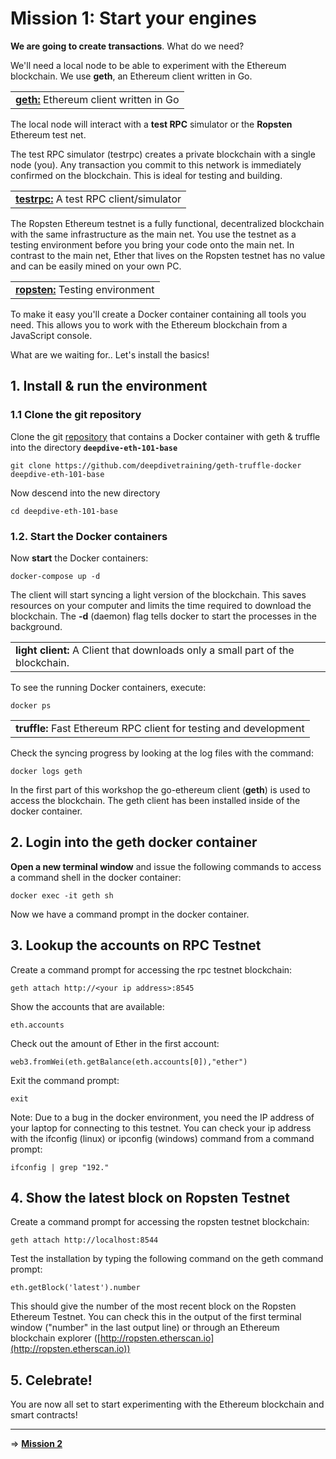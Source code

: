 # Mission 1: Start your engines

**We are going to create transactions**. What do we need?

We'll need a local node to be able to experiment with the Ethereum blockchain. We use **geth**, an Ethereum client written in Go.

<table>
  <tr><td><a href="https://github.com/ethereum/go-ethereum/wiki/geth"><b>geth:</b></a> Ethereum client written in Go</td></tr>
</table>

The local node will interact with a **test RPC** simulator or the **Ropsten** Ethereum test net. 

The test RPC simulator (testrpc) creates a private blockchain with a single node (you). Any transaction you commit to this network is immediately confirmed on the blockchain. This is ideal for testing and building.

<table>
  <tr><td><a href="https://github.com/trufflesuite/ganache-cli"><b>testrpc:</b></a> A test RPC client/simulator</td></tr>
</table>

The Ropsten Ethereum testnet is a fully functional, decentralized blockchain with the same infrastructure as the main net. You use the testnet as a testing environment before you bring your code onto the main net. In contrast to the main net, Ether that lives on the Ropsten testnet has no value and can be easily mined on your own PC.

<table>
  <tr><td><a href="https://ethereum.stackexchange.com/a/13536"><b>ropsten:</b></a> Testing environment</td></tr>
</table>

To make it easy you'll create a Docker container containing all tools you need. This allows you to work with the Ethereum blockchain from a JavaScript console.

What are we waiting for.. Let's install the basics!

## 1. Install & run the environment 

### 1.1 Clone the git repository

Clone the git [repository](https://github.com/deepdivetraining/geth-truffle-docker) that contains a Docker container with geth & truffle into the directory **`deepdive-eth-101-base`**

    git clone https://github.com/deepdivetraining/geth-truffle-docker deepdive-eth-101-base

Now descend into the new directory

    cd deepdive-eth-101-base

### 1.2. Start the Docker containers

Now **start** the Docker containers:

    docker-compose up -d

The client will start syncing a light version of the blockchain. This saves resources on your computer and limits the time required to download the blockchain. The **-d** (daemon) flag tells docker to start the processes in the background.

<table>
  <tr><td><b>light client:</b> A Client that downloads only a small part of the blockchain.</td></tr>
</table>

To see the running Docker containers, execute:

    docker ps

<table>
  <tr><td><b>truffle:</b> Fast Ethereum RPC client for testing and development</td></tr>
</table>

Check the syncing progress by looking at the log files with the command:

    docker logs geth

In the first part of this workshop the go-ethereum client (**geth**) is used to access the blockchain. The geth client has been installed inside of the docker container.

## 2. Login into the geth docker container

**Open a new terminal window** and issue the following commands to access a command shell in the docker container:

    docker exec -it geth sh

Now we have a command prompt in the docker container.

## 3. Lookup the accounts on RPC Testnet

Create a command prompt for accessing the rpc testnet blockchain:

    geth attach http://<your ip address>:8545

Show the accounts that are available:

    eth.accounts

Check out the amount of Ether in the first account:

    web3.fromWei(eth.getBalance(eth.accounts[0]),"ether")

Exit the command prompt:

    exit

Note: Due to a bug in the docker environment, you need the IP address of your laptop for connecting to this testnet. You can check your ip address with the ifconfig (linux) or ipconfig (windows) command from a command prompt:

    ifconfig | grep "192."

## 4. Show the latest block on Ropsten Testnet

Create a command prompt for accessing the ropsten testnet blockchain:

    geth attach http://localhost:8544

Test the installation by typing the following command on the geth command prompt:

    eth.getBlock('latest').number

This should give the number of the most recent block on the Ropsten Ethereum Testnet. You can check this in the output of the first terminal window ("number" in the last output line) or through an Ethereum blockchain explorer ([http://ropsten.etherscan.io](http://ropsten.etherscan.io))

## 5. Celebrate!

You are now all set to start experimenting with the Ethereum blockchain and smart contracts!

____

=> **[Mission 2](deepdive-eth-101-mission-2.md)**
